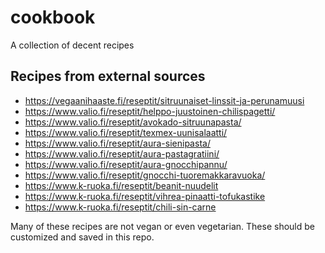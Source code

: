 # cookbook
A collection of decent recipes

## Recipes from external sources
- https://vegaanihaaste.fi/reseptit/sitruunaiset-linssit-ja-perunamuusi
- https://www.valio.fi/reseptit/helppo-juustoinen-chilispagetti/
- https://www.valio.fi/reseptit/avokado-sitruunapasta/
- https://www.valio.fi/reseptit/texmex-uunisalaatti/
- https://www.valio.fi/reseptit/aura-sienipasta/
- https://www.valio.fi/reseptit/aura-pastagratiini/
- https://www.valio.fi/reseptit/aura-gnocchipannu/
- https://www.valio.fi/reseptit/gnocchi-tuoremakkaravuoka/
- https://www.k-ruoka.fi/reseptit/beanit-nuudelit
- https://www.k-ruoka.fi/reseptit/vihrea-pinaatti-tofukastike
- https://www.k-ruoka.fi/reseptit/chili-sin-carne

Many of these recipes are not vegan or even vegetarian. These should be customized and saved in this repo.
